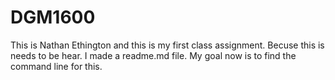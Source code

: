 # DGM1600
This is Nathan Ethington and this is my first class assignment. 
Becuse this is needs to be hear. I made a readme.md file.
My goal now is to find the command line for this.
